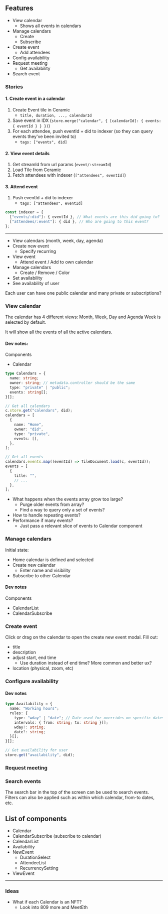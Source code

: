 ## Features

- View calendar
  - Shows all events in calendars
- Manage calendars
  - Create
  - Subscribe
- Create event
  - Add attendees
- Config availability
- Request meeting
  - Get availability
- Search event

### Stories

#### 1. Create event in a calendar

1. Create Event tile in Ceramic
   - `title, duration, ..., calendarId`
2. Save event in IDX (`store.merge("calendar", { [calendarId]: { events: { eventId } } })`)
3. For each attendee, push eventId + did to indexer (so they can query events they've been invited to)
   - `tags: ["events", did]`

#### 2. View event details

1. Get streamId from url params (`event/:streamId`)
2. Load Tile from Ceramic
3. Fetch attendees with indexer (`["attendees", eventId]`)

#### 3. Attend event

1. Push eventId + did to indexer
   - `tags: ["attendees", eventId]`

```ts
const indexer = {
  ["events/:did"]: { eventId }, // What events are this did going to?
  ["attendees/:event"]: { did }, // Who are going to this event?
};
```

---

- View calendars (month, week, day, agenda)
- Create new event
  - Specify recurring
- View event
  - Attend event / Add to own calendar
- Manage calendars
  - Create / Remove / Color
- Set availability
- See availability of user

Each user can have one public calendar and many private or subscriptions?

### View calendar

The calendar has 4 different views: Month, Week, Day and Agenda
Week is selected by default.

It will show all the events of all the active calendars.

#### Dev notes:

Components

- Calendar

```ts
type Calendars = {
  name: string;
  owner: string; // metadata.controller should be the same
  type: "private" | "public";
  events: string[];
}[];

// Get all calendars
c.store.get("calendars", did);
calendars = [
  {
    name: "Home",
    owner: "did",
    type: "private",
    events: [],
  },
];

// Get all events
calendars.events.map((eventId) => TileDocument.load(c, eventId));
events = [
  {
    title: "",
    // ...
  },
];
```

- What happens when the events array grow too large?
  - Purge older events from array?
  - Find a way to query only a set of events?
- How to handle repeating events?
- Performance if many events?
  - Just pass a relevant slice of events to Calendar component

### Manage calendars

Initial state:

- Home calendar is defined and selected
- Create new calendar
  - Enter name and visibility
- Subscribe to other Calendar

#### Dev notes

Components

- CalendarList
- CalendarSubscribe

### Create event

Click or drag on the calendar to open the create new event modal.
Fill out:

- title
- description
- adjust start, end time
  - Use duration instead of end time? More common and better ux?
- location (physical, zoom, etc)

### Configure availability

#### Dev notes

```ts
type Availability = {
  name: "Working hours";
  rules: {
    type: "wday" | "date"; // Date used for overrides on specific dates
    intervals: { from: string; to: string }[];
    wday?: string;
    date?: string;
  }[];
}[];

// Get availability for user
store.get("availability", did);
```

### Request meeting

### Search events

The search bar in the top of the screen can be used to search events. Filters can also be applied such as within which calendar, from-to dates, etc.

## List of components

- Calendar
- CalendarSubscribe (subscribe to calendar)
- CalendarList
- Availability
- NewEvent
  - DurationSelect
  - AttendeeList
  - RecurrencySetting
- ViewEvent

---

### Ideas

- What if each Calendar is an NFT?
  - Look into 809 more and MeetEth

